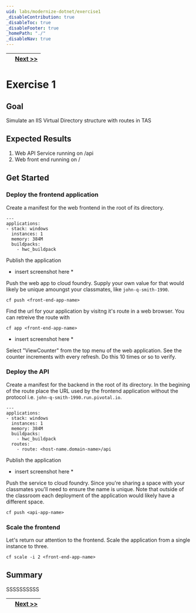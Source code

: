 ```yaml
---
uid: labs/modernize-dotnet/exercise1
_disableContribution: true
_disableToc: true
_disableFooter: true
_homePath: "./"
_disableNav: true
---
```


[exercise-1-link]: exercise1.md
[buildpacks-link]: buildpacks.md
[exercise-2-link]: exercise2.md

||[Next >>][buildpacks-link]|
|:--|--:|

# Exercise 1

## Goal

Simulate an IIS Virtual Directory structure with routes in TAS

## Expected Results

1. Web API Service running on /api
1. Web front end running on /

## Get Started

### Deploy the frontend application
Create a manifest for the web frontend in the root of its directory.

```
---
applications:
- stack: windows
  instances: 1
  memory: 384M 
  buildpacks: 
    - hwc_buildpack
```

Publish the application
* insert screenshot here *

Push the web app to cloud foundry. Supply your own value for <front-end-app-name> that would likely be unique amoungst your classmates, like `john-q-smith-1990`.

```
cf push <front-end-app-name>
```

Find the url for your application by visitng it's route in a web browser. You can retreive the route with 

```
cf app <front-end-app-name>
```

* insert screenshot here *

Select "ViewCounter" from the top menu of the web application. See the counter increments with every refresh. Do this 10 times or so to verify.

### Deploy the API

Create a manifest for the backend in the root of its directory. In the begining of the route place the URL used by the frontend application without the protocol i.e. `john-q-smith-1990.run.pivotal.io`.

```
---
applications:
- stack: windows
  instances: 1
  memory: 384M 
  buildpacks: 
    - hwc_buildpack
  routes:
    - route: <host-name.domain-name>/api
```    

Publish the application
* insert screenshot here *

Push the service to cloud foundry. Since you're sharing a space with your classmates you'll need to ensure the name is unique. Note that outside of the classroom each deployment of the application would likely have a different space. 

```
cf push <api-app-name>
```

### Scale the frontend 
Let's return our attention to the frontend. Scale the application from a single instance to three. 

```
cf scale -i 2 <front-end-app-name> 
```
## Summary

SSSSSSSSSS

||[Next >>][buildpacks-link]|
|:--|--:|
